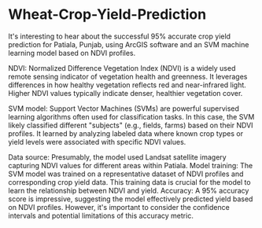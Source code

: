 # Wheat-Crop-Yield-Prediction

It's interesting to hear about the successful 95% accurate crop yield prediction for Patiala, Punjab, using ArcGIS software and an SVM machine learning model based on NDVI profiles.

NDVI: Normalized Difference Vegetation Index (NDVI) is a widely used remote sensing indicator of vegetation health and greenness. It leverages differences in how healthy vegetation reflects red and near-infrared light. Higher NDVI values typically indicate denser, healthier vegetation cover.

SVM model: Support Vector Machines (SVMs) are powerful supervised learning algorithms often used for classification tasks. In this case, the SVM likely classified different "subjects" (e.g., fields, farms) based on their NDVI profiles. It learned by analyzing labeled data where known crop types or yield levels were associated with specific NDVI values.

Data source: Presumably, the model used Landsat satellite imagery capturing NDVI values for different areas within Patiala.
Model training: The SVM model was trained on a representative dataset of NDVI profiles and corresponding crop yield data. This training data is crucial for the model to learn the relationship between NDVI and yield.
Accuracy: A 95% accuracy score is impressive, suggesting the model effectively predicted yield based on NDVI profiles. However, it's important to consider the confidence intervals and potential limitations of this accuracy metric.
